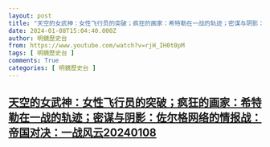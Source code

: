 ```yaml
---
layout: post
title: "天空的女武神：女性飞行员的突破；疯狂的画家：希特勒在一战的轨迹；密谋与阴影：佐尔格网络的情报战：帝国对决：一战风云20240108"
date: 2024-01-08T15:04:40.000Z
author: 明鏡歷史台
from: https://www.youtube.com/watch?v=rjH_IH0t0pM
tags: [ 明鏡歷史台 ]
comments: True
categories: [ 明鏡歷史台 ]
---
```

<!--1704726280000-->
[天空的女武神：女性飞行员的突破；疯狂的画家：希特勒在一战的轨迹；密谋与阴影：佐尔格网络的情报战：帝国对决：一战风云20240108](https://www.youtube.com/watch?v=rjH_IH0t0pM)
------

<div>

</div>
